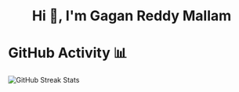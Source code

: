 <h1 align="center">Hi 👋, I'm Gagan Reddy Mallam</h1>

# **GitHub Activity 📊**
![GitHub Streak Stats](https://github-readme-streak-stats.herokuapp.com/?user=GaganReddyin&theme=tokyonight)

